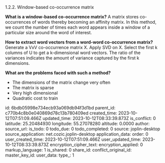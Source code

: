 1.2.2. Window-based co-occurrence matrix

**What is a window-based co-occurrence matrix?**
A matrix stores co-occurrences of words thereby becoming an affinity matrix. In this method, we count the number of times each word appears inside a window of a particular size around the word of interest.

**How to extract word vectors from a word-word co-occurrence matrix?**
Generate a VxV co-occurrence matrix X. Apply SVD on X. Select the first k columns of U to get a k-dimensional word vectors. The ratio of the variances indicates the amount of variance captured by the first k dimensions.

**What are the problems faced with such a method?**
- The dimensions of the matrix change very often
- The matrix is sparse
- Very high dimensional
- Quadratic cost to train

id: 6bdb05998e734ecb93a069db94f3d1bd
parent_id: c770b4c8b0e040869d78c13b780409ed
created_time: 2023-10-12T07:51:09.466Z
updated_time: 2023-10-12T08:33:39.873Z
is_conflict: 0
latitude: 25.20484930
longitude: 55.27078280
altitude: 0.0000
author: 
source_url: 
is_todo: 0
todo_due: 0
todo_completed: 0
source: joplin-desktop
source_application: net.cozic.joplin-desktop
application_data: 
order: 0
user_created_time: 2023-10-12T07:51:09.466Z
user_updated_time: 2023-10-12T08:33:39.873Z
encryption_cipher_text: 
encryption_applied: 0
markup_language: 1
is_shared: 0
share_id: 
conflict_original_id: 
master_key_id: 
user_data: 
type_: 1